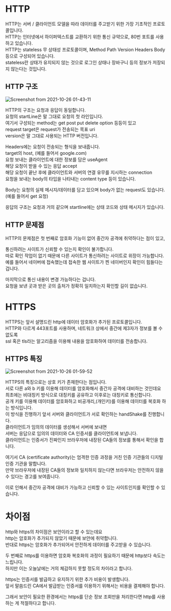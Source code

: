 # HTTP

HTTP는 서버 / 클라이언트 모델을 따라 데이터를 주고받기 위한 가장 기초적인 프로토콜입니다.<br/>
HTTP는 인터넷에서 하이퍼텍스트를 교환하기 위한 통신 규약으로, 80번 포트를 사용하고 있습니다.<br/>
HTTP는 stateless 무 상태성 프로토콜이며, Method Path Version Headers Body 등으로 구성되어 있습니다.<br/>
stateless란 상태가 유지되지 않는 것으로 로그인 상태나 장바구니 등의 정보가 저장되지 않는다는 것입니다.<br/>

## HTTP 구조

![Screenshot from 2021-10-26 01-43-11](https://user-images.githubusercontent.com/81761175/139057759-49385c37-33b0-4fb4-821e-f9b69bbb778f.png)

HTTP의 구조는 요청과 응답이 동일합니다.<br/>
요청의 startLine은 말 그대로 요청의 첫 라인입니다.<br/>
여기서 구성되는 method는 get post put delete option 등등이 있고<br/>
request target은 request가 전송되는 목표 uri<br/>
version은 말 그대로 사용되는 HTTP 버전입니다.<br/>

Headers에는 요청이 전송되는 형식을 보내줍니다.<br/>
target의 host, (예를 들어서 google.com)<br/>
요청 보내는 클라이언트에 대한 정보를 담은 useAgent<br/>
해당 요청이 받을 수 있는 응답 accept<br/>
해당 요청이 끝난 후에 클라이언트와 서버의 연결 유무를 지시하는 connection<br/>
요청을 보내는 body의 타입을 나타내는 content type 등이 있습니다.<br/>

Body는 요청의 실제 메시지/데이터를 담고 있으며 body가 없는 request도 있습니다. (예를 들어서 get 요청)<br/>

응답의 구조는 요청과 거의 같으며 startline에는 상태 코드와 상태 메시지가 있습니다.<br/>

## HTTP 문제점

HTTP의 문제점은 첫 번째로 암호화 기능이 없어 중간자 공격에 취약하다는 점이 있고,<br/>

통신하려는 사이트가 신뢰할 수 있는지 확인이 불가합니다.<br/>
따로 확인 작업이 없기 때문에 다른 사이트가 통신하려는 사이트로 위장이 가능합니다.<br/>
예를 들어서 네이버에 접속했는데 접속한 웹 사이트가 찐 네이버인지 확인이 힘들다는 겁니다.<br/>

마지막으로 통신 내용이 변경 가능하다는 겁니다.<br/>
요청을 보낸 곳과 받은 곳의 출처가 정확히 일치하는지 확인할 길이 없습니다.<br/>

# HTTPS

HTTPS는 앞서 설명드린 http에 데이터 암호화가 추가된 프로토콜입니다.<br/>
HTTP와 다르게 443포트를 사용하며, 네트워크 상에서 중간에 제3자가 정보를 볼 수 없도록 <br/>
ssl 혹은 tls라는 알고리즘을 이용해 내용을 암호화하여 데이터를 전송합니다.<br/>

## HTTPS 특징

![Screenshot from 2021-10-26 01-59-52](https://user-images.githubusercontent.com/81761175/139059661-e34cb4f9-b486-4809-b55c-559b49d0a237.png)

HTTPS의 특징으로는 상호 키가 존재한다는 점입니다.<br/>
서로 다른 a와 b 키를 이용해 데이터를 암호화해서 중간자 공격에 대비하는 것인데요<br/>
최초에는 비대칭키 방식으로 대칭키를 공유하고 이후로는 대칭키로 통신합니다.<br/>
공개 키를 이용해 데이터를 암호화하고 비공개리,(개인키)를 이용해 데이터를 복호화 하는 방식입니다.<br/>
이 방식을 진행하기 앞서 서버와 클라이언트가 서로 확인하는 handShake를 진행합니다.<br/>
클라이언트가 임의의 데이터를 생성해서 서버에 보내면<br/>
서버는 응답으로 임의의 데이터와 CA 인증서를 클라이언트에 보냅니다.<br/>
클라이언트는 인증서가 진짜인지 브라우저에 내장된 CA들의 정보를 통해서 확인을 합니다.<br/>

여기서 CA (certificate authority)는 엄격한 인증 과정을 거친 인증 기관들의 디지털 인증 기관을 말합니다.<br/>
만약 브라우저에 내장된 CA들의 정보와 일치하지 않는다면 브라우저는 안전하지 않을 수 있다는 경고를 보여줍니다.<br/>

이로 인해서 중간자 공격에 대비가 가능하고 신뢰할 수 있는 사이트인지를 확인할 수 있습니다.<br/>

# 차이점

http와 https의 차이점은 보안이라고 할 수 있는데요<br/>
http는 암호화가 추가되지 않았기 때문에 보안에 취약합니다.<br/>
반대로 https는 암호화가 추가되어서 안전하게 데이터를 주고받을 수 있습니다.<br/>

두 번째로 https를 이용하면 암호화 복호화의 과정이 필요하기 때문에 http보다 속도는 느립니다.<br/>
하지만 이는 오늘날에는 거의 체감하지 못할 정도의 차이라고 합니다.<br/>

https는 인증서를 발급하고 유지하기 위한 추가 비용이 발생합니다.<br/>
앞서 말씀드린 CA에서 발급받는 인증서를 이용하기 위해서는 비용을 결제해야 합니다.<br/>

그래서 보안이 필요한 환경에서는 https를 단순 정보 조회만을 처리한다면 http를 사용하는 게 적절하다고 합니다.<br/>


